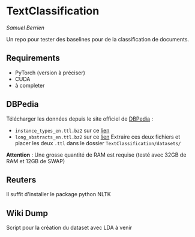 # TextClassification
_Samuel Berrien_

Un repo pour tester des baselines pour de la classification de documents.

## Requirements
* PyTorch (version à préciser)
* CUDA
* à completer

## DBPedia
Télécharger les données depuis le site officiel de [DBPedia](https://wiki.dbpedia.org/) :
* `instance_types_en.ttl.bz2` sur ce [lien](http://downloads.dbpedia.org/2016-10/core-i18n/en/instance_types_en.ttl.bz2)
* `long_abstracts_en.ttl.bz2` sur ce [lien](http://downloads.dbpedia.org/2016-10/core-i18n/en/long_abstracts_en.ttl.bz2)
Extraire ces deux fichiers et placer les deux `.ttl` dans le dossier `TextClassification/datasets/`

__Attention__ : Une grosse quantité de RAM est requise (testé avec 32GB de RAM et 12GB de SWAP)

## Reuters
Il suffit d'installer le package python NLTK

## Wiki Dump
Script pour la création du dataset avec LDA à venir